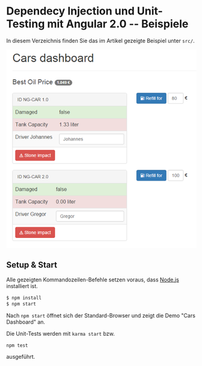 # Dependecy Injection und Unit-Testing mit Angular 2.0 -- Beispiele

In diesem Verzeichnis finden Sie das im Artikel gezeigte Beispiel unter `src/`.

![Screenshot](screenshot.png)

## Setup & Start

Alle gezeigten Kommandozeilen-Befehle setzen voraus, dass [Node.js](https://nodejs.org/) installiert ist. 

```cmd
$ npm install
$ npm start
```

Nach `npm start` öffnet sich der Standard-Browser und zeigt die Demo "Cars Dashboard" an.

Die Unit-Tests werden mit `karma start` bzw.

```
npm test
```

ausgeführt.